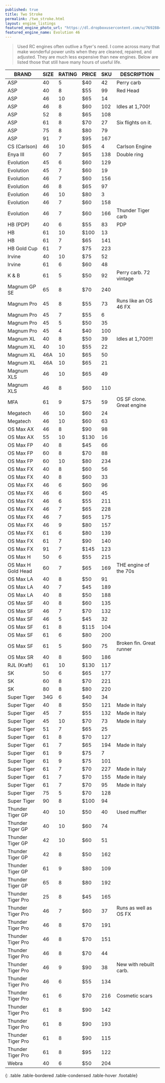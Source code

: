 ```yaml
---
published: true
title: Two Stroke
permalink: /two_stroke.html
layout: engine_listings
featured_engine_photo_url: "https://dl.dropboxusercontent.com/u/76928840/Website%20Photos/featured/2-stroke.jpg"
featured_engine_name: Evolution 46
---
```


> Used RC engines often outlive a flyer's need. I come across many that make wonderful power units when they are cleaned, repaired, and adjusted.  They are much less expensive than new engines. Below are listed those that still have many hours of useful life.

BRAND             | SIZE  | RATING | PRICE | SKU   | DESCRIPTION
------------------|-------|--------|-------|-------|---------------------
ASP               | 40    | 5      | $40   | 42    | Perry carb
ASP               | 40    | 8      | $55   | 99    | Red Head
ASP               | 46    | 10     | $65   | 14    |
ASP               | 46    | 8      | $60   | 102   | Idles at 1,700! 
ASP               | 52    | 8      | $65   | 108   |
ASP               | 61    | 8      | $70   | 27    | Six flights on it.
ASP               | 75    | 8      | $80   | 79    |
ASP               | 91    | 7      | $95   | 167   |
CS (Carlson)      | 46    | 10     | $65   | 4     | Carlson Engine
Enya III          | 60    | 7      | $65   | 138   | Double ring
Evolution         | 45    | 6      | $60   | 129   |                             
Evolution         | 45    | 7      | $60   | 19    |
Evolution         | 46    | 7      | $60   | 156   | 
Evolution         | 46    | 8      | $65   | 97    |
Evolution         | 46    | 10     | $80   | 3     |
Evolution         | 46    | 7      | $60   | 158   |      
Evolution         | 46    | 7      | $60   | 166   | Thunder Tiger carb                          
HB (PDP)          | 40    | 6      | $55   | 83    | PDP
HB                | 61    | 10     | $100  | 13    |
HB                | 61    | 7      | $65   | 141   |
HB Gold Cup       | 61    | 7      | $75   | 223   |
Irvine            | 40    | 10     | $75   | 52    |
Irvine            | 61    | 6      | $60   | 48    |
K & B             | 61    | 5      | $50   | 92    | Perry carb. 72 vintage
Magnum GP SE      | 65    | 8      | $70   | 240   |                   
Magnum Pro        | 45    | 8      | $55   | 73    | Runs like an OS 46 FX
Magnum Pro        | 45    | 7      | $55   | 6     |
Magnum Pro        | 45    | 5      | $50   | 35    |
Magnum Pro        | 45    | 4      | $40   | 100   |      
Magnum XL         | 40    | 8      | $50   | 39    | Idles at 1,700!!!
Magnum XL         | 40    | 10     | $55   | 22    |
Magnum XL         | 46A   | 10     | $65   | 50    |
Magnum XL         | 46A   | 10     | $65   | 21    |
Magnum XLS        | 46    | 10     | $65   | 49    |
Magnum XLS        | 46    | 8      | $60   | 110   |
MFA               | 61    | 9      | $75   | 59    | OS SF clone. Great engine
Megatech          | 46    | 10     | $60   | 24    |
Megatech          | 46    | 10     | $60   | 63    |
OS Max AX         | 46    | 8      | $90   | 98    |
OS Max AX         | 55    | 10     | $130  | 16    |
OS Max FP         | 40    | 8      | $45   | 66    |                 
OS Max FP         | 60    | 8      | $70   | 88    |
OS Max FP         | 60    | 10     | $80   | 234   |                                  
OS Max FX         | 40    | 8      | $60   | 56    |
OS Max FX         | 40    | 8      | $60   | 33    |
OS Max FX         | 46    | 6      | $60   | 96    |
OS Max FX         | 46    | 6      | $60   | 45    |
OS Max FX         | 46    | 6      | $55   | 211   |
OS Max FX         | 46    | 7      | $65   | 228   |
OS Max FX         | 46    | 7      | $65   | 175   |
OS Max FX         | 46    | 9      | $80   | 157   |                             
OS Max FX         | 61    | 6      | $80   | 139   |
OS Max FX         | 61    | 7      | $90   | 140   |                              
OS Max FX         | 91    | 7      | $145  | 123   |                                    
OS Max H          | 50    | 6      | $55   | 215   |
OS Max H Gold Head| 60    | 7      | $65   | 169   | THE engine of the 70s                         
OS Max LA         | 40    | 8      | $50   | 91    |
OS Max LA         | 40    | 7      | $45   | 189   |
OS Max LA         | 40    | 8      | $50   | 188   |
OS Max SF         | 40    | 8      | $60   | 135   |
OS Max SF         | 46    | 7      | $70   | 132   |                                   
OS Max SF         | 46    | 5      | $45   | 32    |
OS Max SF         | 61    | 8      | $115  | 104   |
OS Max SF         | 61    | 6      | $80   | 200   |                             
OS Max SF         | 61    | 5      | $60   | 75    | Broken fin. Great runner
OS Max SR         | 40    | 8      | $60   | 186   |
RJL (Kraft)       | 61    | 10     | $130  | 117   |
SK                | 50    | 6      | $65   | 177   |
SK                | 60    | 8      | $70   | 221   |
SK                | 80    | 8      | $80   | 220   |
Super Tiger       | 34G   | 6      | $40   | 34    |
Super Tiger       | 40    | 8      | $50   | 121   | Made in Italy
Super Tiger       | 45    | 7      | $55   | 132   | Made in Italy
Super Tiger       | 45    | 10     | $70   | 73    | Made in Italy                                   
Super Tiger       | 51    | 7      | $65   | 25    |
Super Tiger       | 61    | 8      | $70   | 127   |
Super Tiger       | 61    | 7      | $65   | 194   | Made in Italy
Super Tiger       | 61    | 9      | $75   | 7     |
Super Tiger       | 61    | 9      | $75   | 101   |
Super Tiger       | 61    | 7      | $70   | 227   | Made in Italy 
Super Tiger       | 61    | 7      | $70   | 155   | Made in Italy                           
Super Tiger       | 61    | 7      | $70   | 95    | Made in Italy
Super Tiger       | 75    | 5      | $70   | 128   |
Super Tiger       | 90    | 8      | $100  | 94    |
Thunder Tiger GP  | 40    | 10     | $50   | 40    | Used muffler
Thunder Tiger GP  | 40    | 10     | $60   | 74    |
Thunder Tiger GP  | 42    | 10     | $60   | 51    |
Thunder Tiger GP  | 42    | 8      | $50   | 162   |  
Thunder Tiger GP  | 61    | 9      | $80   | 109   |
Thunder Tiger GP  | 65    | 8      | $80   | 192   |
Thunder Tiger Pro | 25    | 8      | $45   | 165   |                            
Thunder Tiger Pro | 46    | 7      | $60   | 37    | Runs as well as OS FX
Thunder Tiger Pro | 46    | 8      | $70   | 191   |                       
Thunder Tiger Pro | 46    | 8      | $70   | 151   |
Thunder Tiger Pro | 46    | 8      | $70   | 44    |
Thunder Tiger Pro | 46    | 9      | $90   | 38    | New with rebuilt carb.
Thunder Tiger Pro | 46    | 6      | $55   | 134   |                             
Thunder Tiger Pro | 61    | 6      | $70   | 216   | Cosmetic scars
Thunder Tiger Pro | 61    | 8      | $90   | 142   |                       
Thunder Tiger Pro | 61    | 8      | $90   | 193   |
Thunder Tiger Pro | 61    | 8      | $90   | 115   |
Thunder Tiger Pro | 61    | 8      | $95   | 122   |                                               
Webra             | 40    | 6      | $50   | 204   |
{: .table .table-bordered .table-condensed .table-hover .footable}